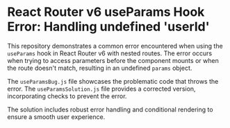 # React Router v6 useParams Hook Error: Handling undefined 'userId'

This repository demonstrates a common error encountered when using the `useParams` hook in React Router v6 with nested routes. The error occurs when trying to access parameters before the component mounts or when the route doesn't match, resulting in an undefined `params` object.

The `useParamsBug.js` file showcases the problematic code that throws the error. The `useParamsSolution.js` file provides a corrected version, incorporating checks to prevent the error.

The solution includes robust error handling and conditional rendering to ensure a smooth user experience.